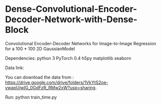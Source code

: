 # Dense-Convolutional-Encoder-Decoder-Network-with-Dense-Block
Convolutional Encoder-Decoder Networks for Image-to-Image Regression for a 100 * 100 2D GaussianModel


Dependencies:
  python 3
  PyTorch 0.4
  h5py
  matplotlib
  seaborn

Data link:

  You can download the data from : https://drive.google.com/drive/folders/1VkYtS2oe-vwapUjwIG_0GdFzR_RMw2xW?usp=sharing.

Run:
  python train_time.py

